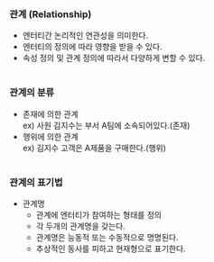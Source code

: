 ### 관계 (Relationship)
- 엔터티간 논리적인 연관성을 의미한다.
- 엔터티의 정의에 따라 영향을 받을 수 있다.
- 속성 정의 및 관계 정의에 따라서 다양하게 변할 수 있다.
#
### 관계의 분류
- 존재에 의한 관계  
  ex) 사원 김지수는 부서 A팀에 소속되어있다.(존재)
- 행위에 의한 관계  
  ex) 김지수 고객은 A제품을 구매한다.(행위)
#
### 관계의 표기법
- 관계명
  - 관계에 엔터티가 참여하는 형태를 정의
  - 각 두개의 관계명을 갖는다.
  - 관계명은 능동적 또는 수동적으로 명명된다.
  - 추상적인 동사를 피하고 현재형으로 표기한다.

  
